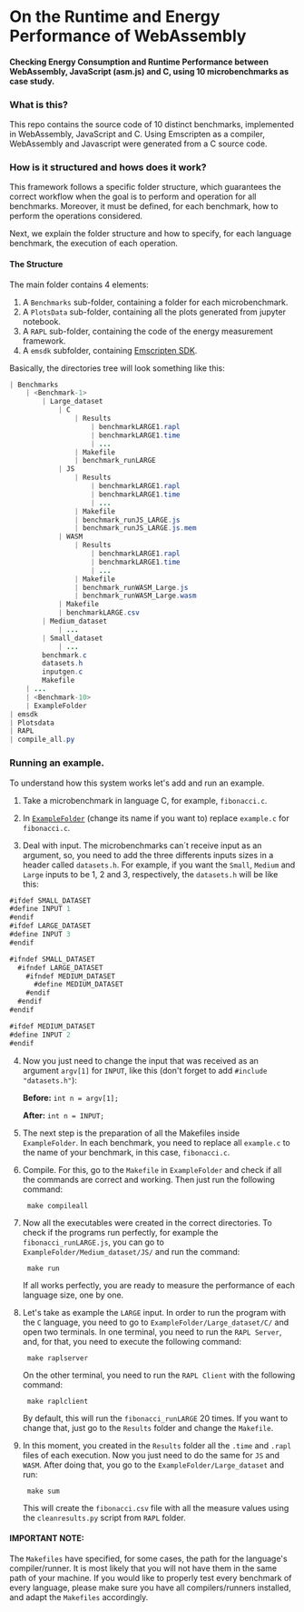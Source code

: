 # On the Runtime and Energy Performance of WebAssembly
#### Checking Energy Consumption and Runtime Performance between WebAssembly, JavaScript (asm.js) and C, using 10 microbenchmarks as case study.

### What is this?

This repo contains the source code of 10 distinct benchmarks, implemented in WebAssembly, JavaScript and C. Using Emscripten as a compiler, WebAssembly and Javascript were generated from a C source code.

### How is it structured and hows does it work?

This framework follows a specific folder structure, which guarantees the correct workflow when the goal is to perform and operation for all benchmarks.
Moreover, it must be defined, for each benchmark, how to perform the operations considered.

Next, we explain the folder structure and how to specify, for each language benchmark, the execution of each operation.

#### The Structure
The main folder contains 4 elements: 
1. A `Benchmarks` sub-folder, containing a folder for each microbenchmark.
2. A `PlotsData` sub-folder, containing all the plots generated from jupyter notebook.
3. A `RAPL` sub-folder, containing the code of the energy measurement framework.
4. A `emsdk` subfolder, containing [Emscripten SDK](https://github.com/emscripten-core/emsdk).

Basically, the directories tree will look something like this:

```Java
| Benchmarks
	| <Benchmark-1>
		| Large_dataset
			| C
				| Results
					| benchmarkLARGE1.rapl
					| benchmarkLARGE1.time
					| ...
				| Makefile
				| benchmark_runLARGE
			| JS
				| Results
					| benchmarkLARGE1.rapl
					| benchmarkLARGE1.time
					| ...
				| Makefile
				| benchmark_runJS_LARGE.js
				| benchmark_runJS_LARGE.js.mem
			| WASM
				| Results
					| benchmarkLARGE1.rapl
					| benchmarkLARGE1.time
					| ...
				| Makefile
				| benchmark_runWASM_Large.js
				| benchmark_runWASM_Large.wasm
			| Makefile
			| benchmarkLARGE.csv
		| Medium_dataset
			| ...
		| Small_dataset
			| ...
		benchmark.c
		datasets.h
		inputgen.c
		Makefile
	| ...
	| <Benchmark-10>
	| ExampleFolder
| emsdk
| Plotsdata
| RAPL
| compile_all.py

```

### Running an example.

To understand how this system works let's add and run an example.

1. Take a microbenchmark in language C, for example, `fibonacci.c`.

2. In [`ExampleFolder`](https://github.com/OnThePerformanceofWebAssembly/PerformanceOfWebAssembly/tree/main/Benchmarks/ExampleFolder) (change its name if you want to) replace `example.c` for `fibonacci.c`.

3. Deal with input. The microbenchmarks can´t receive input as an argument, so, you need to add the three differents inputs sizes in a header called `datasets.h`. For example, if you want the `Small`, `Medium` and `Large` inputs to be 1, 2 and 3, respectively, the `datasets.h` will be like this:

```Java
#ifdef SMALL_DATASET
#define INPUT 1
#endif
#ifdef LARGE_DATASET
#define INPUT 3
#endif

#ifndef SMALL_DATASET
  #ifndef LARGE_DATASET
    #ifndef MEDIUM_DATASET
      #define MEDIUM_DATASET
    #endif
  #endif
#endif

#ifdef MEDIUM_DATASET
#define INPUT 2
#endif
```

4. Now you just need to change the input that was received as an argument `argv[1]` for `INPUT`, like this (don't forget to add `#include "datasets.h"`):

	**Before:** `int n = argv[1];`
	
	**After:** `int n = INPUT;`

5. The next step is the preparation of all the Makefiles inside `ExampleFolder`. In each benchmark, you need to replace all `example.c` to the name of your benchmark, in this case, `fibonacci.c`.

6. Compile. For this, go to the `Makefile` in `ExampleFolder` and check if all the commands are correct and working. Then just run the following command:
		
		make compileall

7. Now all the executables were created in the correct directories. To check if the programs run perfectly, for example the `fibonacci_runLARGE.js`, you can go to `ExampleFolder/Medium_dataset/JS/` and run the command:
		
		make run

	If all works perfectly, you are ready to measure the performance of each language size, one by one.

8. Let's take as example the `LARGE` input. In order to run the program with the `C` language, you need to go to `ExampleFolder/Large_dataset/C/` and open two terminals. In one terminal, you need to run the `RAPL Server`, and, for that, you need to execute the following command:

		make raplserver

	On the other terminal, you need to run the `RAPL Client` with the following command:

		make raplclient

	By default, this will run the `fibonacci_runLARGE` 20 times. If you want to change that, just go to the `Results` folder and change the `Makefile`.

9. In this moment, you created in the `Results` folder all the `.time` and `.rapl` files of each execution. Now you just need to do the same for `JS` and `WASM`. After doing that, you go to the `ExampleFolder/Large_dataset` and run:

		make sum

	This will create the `fibonacci.csv` file with all the measure values using the `cleanresults.py` script from `RAPL` folder.

#### IMPORTANT NOTE:
The `Makefiles` have specified, for some cases, the path for the language's compiler/runner. 
It is most likely that you will not have them in the same path of your machine.
If you would like to properly test every benchmark of every language, please make sure you have all compilers/runners installed, and adapt the `Makefiles` accordingly.

